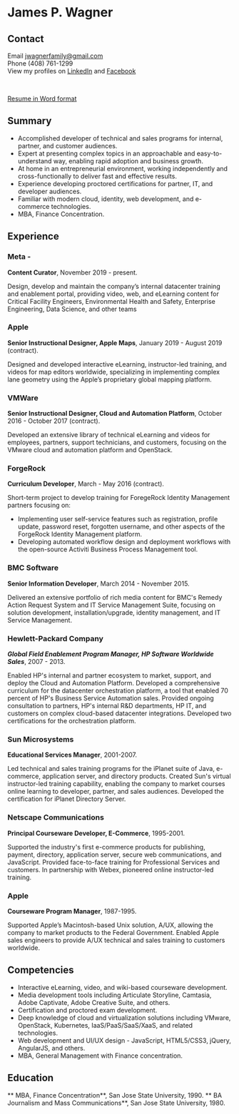# James P. Wagner
## Contact
Email jwagnerfamily@gmail.com<br>
Phone (408) 761-1299<br>
View my profiles on 
<a href="https://www.linkedin.com/in/jwagner6/" target="_blank">LinkedIn</a> and
<a href="https://www.facebook.com/jwagnerfamily" target="_blank">Facebook</a><br>
<!-- a href="https://jamespwagner.github.io/samples" target="_blank">eLearning, Technical Documentation, and Video Samples</a --><br>
<a href="https://jamespwagner.github.io/resume/James_Wagner_Resume.docx">Resume in Word format</a>

## Summary
* Accomplished developer of technical and sales programs for internal, partner, and customer audiences.
* Expert at presenting complex topics in an approachable and easy-to-understand way, enabling rapid adoption and business growth.
* At home in an entrepreneurial environment, working independently and cross-functionally to deliver fast and effective results.
* Experience developing proctored certifications for partner, IT, and developer audiences. 
* Familiar with modern cloud, identity, web development, and e-commerce technologies.
* MBA, Finance Concentration.

## Experience

### Meta - 

**Content Curator**, November 2019 - present.

Design, develop and maintain the company’s internal datacenter training and enablement portal, providing video, web, and eLearning content for Critical Facility Engineers, Environmental Health and Safety, Enterprise Engineering, Data Science, and other teams

### Apple

**Senior Instructional Designer, Apple Maps**, January 2019 - August 2019 (contract).

Designed and developed interactive eLearning, instructor-led training, and videos for map editors worldwide, specializing in implementing complex lane geometry using the Apple’s proprietary global mapping platform.

### VMWare 

**Senior Instructional Designer, Cloud and Automation Platform**, October 2016 - October 2017 (contract).

Developed an extensive library of technical eLearning and videos for employees, partners, support technicians, and customers, focusing on the VMware cloud and automation platform and OpenStack.

### ForgeRock

**Curriculum Developer**, March - May 2016 (contract).

Short-term project to develop training for ForegeRock Identity Management partners focusing on:
* Implementing user self-service features such as registration, profile update, password reset, forgotten username, and other aspects of the ForgeRock Identity Management platform.
* Developing automated workflow design and deployment workflows with the open-source Activiti Business Process Management tool.

### BMC Software 

**Senior Information Developer**, March 2014 - November 2015.

Delivered an extensive portfolio of rich media content for BMC's Remedy Action Request System and IT Service Management Suite, focusing on solution development, installation/upgrade, identity management, and IT Service Management.

### Hewlett-Packard Company 

***Global Field Enablement Program Manager, HP Software Worldwide Sales***, 2007 - 2013.

Enabled HP's internal and partner ecosystem to market, support, and deploy the Cloud and Automation Platform. Developed a comprehensive curriculum for the datacenter orchestration platform, a tool that enabled 70 percent of HP's Business Service Automation sales. Provided ongoing consultation to partners, HP's internal R&D departments, HP IT, and customers on complex cloud-based datacenter integrations. Developed two certifications for the orchestration platform.

### Sun Microsystems

**Educational Services Manager**, 2001-2007.

Led technical and sales training programs for the iPlanet suite of Java, e-commerce, application server, and directory products. Created Sun's virtual instructor-led training capability, enabling the company to market courses online learning to developer, partner, and sales audiences. Developed the certification for iPlanet Directory Server.

### Netscape Communications

**Principal Courseware Developer, E-Commerce**, 1995-2001.

Supported the industry's first e-commerce products for publishing, payment, directory, application server, secure web communications, and JavaScript. Provided face-to-face training for Professional Services and customers. In partnership with Webex, pioneered online instructor-led training.

### Apple

**Courseware Program Manager**, 1987-1995.

Supported Apple’s Macintosh-based Unix solution, A/UX, allowing the company to market products to the Federal Government. Enabled Apple sales engineers to provide A/UX technical and sales training to customers worldwide.

## Competencies

* Interactive eLearning, video, and wiki-based courseware development.
* Media development tools including Articulate Storyline, Camtasia, Adobe Captivate, Adobe Creative Suite, and others.
* Certification and proctored exam development.
* Deep knowledge of cloud and virtualization solutions including VMware, OpenStack, Kubernetes, IaaS/PaaS/SaaS/XaaS, and related technologies.
* Web development and UI/UX design - JavaScript, HTML5/CSS3, jQuery, AngularJS, and others.
* MBA, General Management with Finance concentration.

## Education
** MBA, Finance Concentration**, San Jose State University, 1990.
** BA Journalism and Mass Communications**, San Jose State University, 1980.

